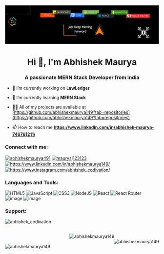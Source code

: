 ![logo](https://github.com/abhishekmaurya149/abhishekmaurya149/blob/main/LinkedIn%20Background%20Photo(1).png)
<h1 align="center">Hi 👋, I'm Abhishek Maurya</h1>
<h3 align="center">A passionate MERN Stack Developer from India</h3>

- 🔭 I’m currently working on **LawLedger**

- 🌱 I’m currently learning **MERN Stack**

- 👨‍💻 All of my projects are available at [https://github.com/abhishekmaurya149?tab=repositories](https://github.com/abhishekmaurya149?tab=repositories)

- 📫 How to reach me **https://www.linkedin.com/in/abhishek-maurya-746761211/**

<h3 align="left">Connect with me:</h3>
<p align="left">
<a href="https://codepen.io/abhishekmaurya491" target="blank"><img align="center" src="https://raw.githubusercontent.com/rahuldkjain/github-profile-readme-generator/master/src/images/icons/Social/codepen.svg" alt="abhishekmaurya491" height="30" width="40" /></a>
<a href="https://twitter.com/mauryaj123123" target="blank"><img align="center" src="https://raw.githubusercontent.com/rahuldkjain/github-profile-readme-generator/master/src/images/icons/Social/twitter.svg" alt="mauryaj123123" height="30" width="40" /></a>
<a href="https://linkedin.com/in/https://www.linkedin.com/in/abhishek-maurya-746761211/" target="blank"><img align="center" src="https://raw.githubusercontent.com/rahuldkjain/github-profile-readme-generator/master/src/images/icons/Social/linked-in-alt.svg" alt="https://www.linkedin.com/in/abhishekmaurya149/" height="30" width="40" /></a>
<a href="https://instagram.com/https://www.instagram.com/abhishek_codivation/" target="blank"><img align="center" src="https://raw.githubusercontent.com/rahuldkjain/github-profile-readme-generator/master/src/images/icons/Social/instagram.svg" alt="https://www.instagram.com/abhishek_codivation/" height="30" width="40" /></a>
</p>

<h3 align="left">Languages and Tools:</h3>


![HTML5](https://img.shields.io/badge/html5-%23E34F26.svg?style=for-the-badge&logo=html5&logoColor=white)
![JavaScript](https://img.shields.io/badge/javascript-%23323330.svg?style=for-the-badge&logo=javascript&logoColor=%23F7DF1E)
![CSS3](https://img.shields.io/badge/css3-%231572B6.svg?style=for-the-badge&logo=css3&logoColor=white) 
![NodeJS](https://img.shields.io/badge/node.js-6DA55F?style=for-the-badge&logo=node.js&logoColor=white)
![React](https://img.shields.io/badge/react-%2320232a.svg?style=for-the-badge&logo=react&logoColor=%2361DAFB)
![React Router](https://img.shields.io/badge/React_Router-CA4245?style=for-the-badge&logo=react-router&logoColor=white)
![image](https://img.shields.io/badge/MongoDB-4EA94B?style=for-the-badge&logo=mongodb&logoColor=white)
![image](https://img.shields.io/badge/npm-CB3837?style=for-the-badge&logo=npm&logoColor=white)




<h3 align="left">Support:</h3>
<p ><a href="https://ko-fi.com/abhishek_codivation"> <img align="left" src="https://cdn.ko-fi.com/cdn/kofi3.png?v=3" height="50" width="210" alt="abhishek_codivation" /></a></p><br><br>

<p><img align="left" src="https://github-readme-stats.vercel.app/api/top-langs?username=abhishekmaurya149&show_icons=true&locale=en&layout=compact" alt="abhishekmaurya149" /></p>

<p>&nbsp;<img align="right" src="https://github-readme-stats.vercel.app/api?username=abhishekmaurya149&show_icons=true&locale=en" alt="abhishekmaurya149" /></p>

<p><img align="center" src="https://github-readme-streak-stats.herokuapp.com/?user=abhishekmaurya149&" alt="abhishekmaurya149" /></p>
